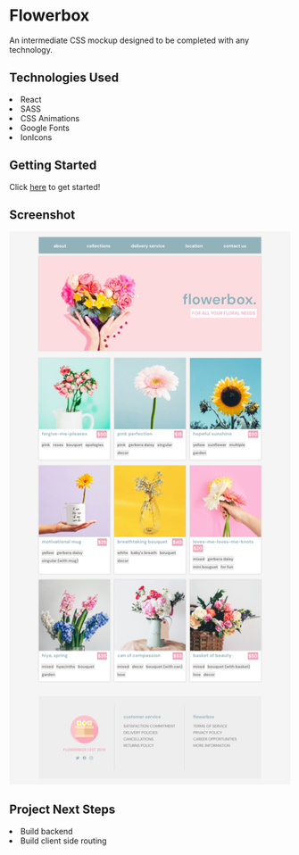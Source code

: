 <h1>Flowerbox</h1>
<p>An intermediate CSS mockup designed to be completed with any technology.</p>

<h2>Technologies Used</h2>
<li>React</li>
<li>SASS</li>
<li>CSS Animations</li>
<li>Google Fonts</li>
<li>IonIcons</li>

<h2>Getting Started</h2>
Click <a href='https://flower-box.netlify.app/'>here</a> to get started!

<h2>Screenshot</h2>
<p align="center">
<img src="https://github.com/laurakelly1/flowerbox/blob/main/src/images/screencapture-localhost-3000-2022-06-07-17_19_10.png?raw=true"/>
</p>

<h2>Project Next Steps</h2>
<li>Build backend</li>
<li>Build client side routing</li>